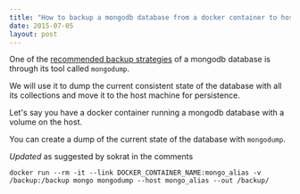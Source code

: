 ```yaml
---
title: "How to backup a mongodb database from a docker container to host"
date: 2015-07-05
layout: post
---
```


One of the [recommended backup strategies](http://docs.mongodb.org/manual/tutorial/backup-and-restore-tools/) of a mongodb database is through its tool called `mongodump`.

We will use it to dump the current consistent state of the database with all its collections and move it to the host machine for persistence.

Let's say you have a docker container running a mongodb database with a volume on the host.

You can create a dump of the current state of the database with `mongodump`.

*Updated* as suggested by sokrat in the comments

```
docker run --rm -it --link DOCKER_CONTAINER_NAME:mongo_alias -v /backup:/backup mongo mongodump --host mongo_alias --out /backup/
```
